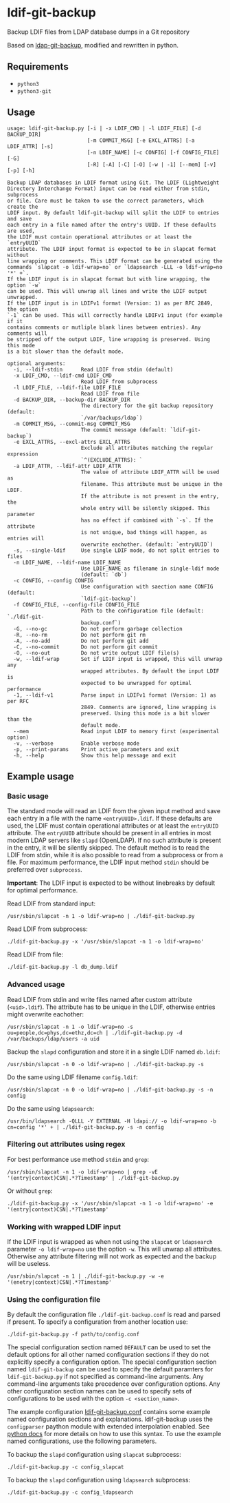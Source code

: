 # ldif-git-backup

Backup LDIF files from LDAP database dumps in a Git repository

Based on [ldap-git-backup](https://github.com/elmar/ldap-git-backup), modified and rewritten in python.

## Requirements

- `python3`
- `python3-git`

## Usage

```
usage: ldif-git-backup.py [-i | -x LDIF_CMD | -l LDIF_FILE] [-d BACKUP_DIR]
                          [-m COMMIT_MSG] [-e EXCL_ATTRS] [-a LDIF_ATTR] [-s]
                          [-n LDIF_NAME] [-c CONFIG] [-f CONFIG_FILE] [-G]
                          [-R] [-A] [-C] [-O] [-w | -1] [--mem] [-v] [-p] [-h]

Backup LDAP databases in LDIF format using Git. The LDIF (Lightweight
Directory Interchange Format) input can be read either from stdin, subprocess
or file. Care must be taken to use the correct parameters, which create the
LDIF input. By default ldif-git-backup will split the LDIF to entries and save
each entry in a file named after the entry's UUID. If these defaults are used,
the LDIF must contain operational attributes or at least the `entryUUID`
attribute. The LDIF input format is expected to be in slapcat format without
line wrapping or comments. This LDIF format can be generated using the
commands `slapcat -o ldif-wrap=no` or `ldapsearch -LLL -o ldif-wrap=no '*' +`.
If the LDIF input is in slapcat format but with line wrapping, the option `-w`
can be used. This will unwrap all lines and write the LDIF output unwrapped.
If the LDIF input is in LDIFv1 format (Version: 1) as per RFC 2849, the option
`-1` can be used. This will correctly handle LDIFv1 input (for example if it
contains comments or mutliple blank lines between entries). Any comments will
be stripped off the output LDIF, line wrapping is preserved. Using this mode
is a bit slower than the default mode.

optional arguments:
  -i, --ldif-stdin      Read LDIF from stdin (default)
  -x LDIF_CMD, --ldif-cmd LDIF_CMD
                        Read LDIF from subprocess
  -l LDIF_FILE, --ldif-file LDIF_FILE
                        Read LDIF from file
  -d BACKUP_DIR, --backup-dir BACKUP_DIR
                        The directory for the git backup repository (default:
                        `/var/backups/ldap`)
  -m COMMIT_MSG, --commit-msg COMMIT_MSG
                        The commit message (default: `ldif-git-backup`)
  -e EXCL_ATTRS, --excl-attrs EXCL_ATTRS
                        Exclude all attributes matching the regular expression
                        `^(EXCLUDE_ATTRS): `
  -a LDIF_ATTR, --ldif-attr LDIF_ATTR
                        The value of attribute LDIF_ATTR will be used as
                        filename. This attribute must be unique in the LDIF.
                        If the attribute is not present in the entry, the
                        whole entry will be silently skipped. This parameter
                        has no effect if combined with `-s`. If the attribute
                        is not unique, bad things will happen, as entries will
                        overwrite eachother. (default: `entryUUID`)
  -s, --single-ldif     Use single LDIF mode, do not split entries to files
  -n LDIF_NAME, --ldif-name LDIF_NAME
                        Use LDIF_NAME as filename in single-ldif mode
                        (default: `db`)
  -c CONFIG, --config CONFIG
                        Use configuration with saection name CONFIG (default:
                        `ldif-git-backup`)
  -f CONFIG_FILE, --config-file CONFIG_FILE
                        Path to the configuration file (default: `./ldif-git-
                        backup.conf`)
  -G, --no-gc           Do not perform garbage collection
  -R, --no-rm           Do not perform git rm
  -A, --no-add          Do not perform git add
  -C, --no-commit       Do not perform git commit
  -O, --no-out          Do not write output LDIF file(s)
  -w, --ldif-wrap       Set if LDIF input is wrapped, this will unwrap any
                        wrapped attributes. By default the input LDIF is
                        expected to be unwrapped for optimal performance
  -1, --ldif-v1         Parse input in LDIFv1 format (Version: 1) as per RFC
                        2849. Comments are ignored, line wrapping is
                        preserved. Using this mode is a bit slower than the
                        default mode.
  --mem                 Read input LDIF to memory first (experimental option)
  -v, --verbose         Enable verbose mode
  -p, --print-params    Print active parameters and exit
  -h, --help            Show this help message and exit
```

## Example usage

### Basic usage

The standard mode will read an LDIF from the given input method and save each entry in a file with the name `<entryUUID>.ldif`.
If these defaults are used, the LDIF must contain operational attributes or at least the `entryUUID` attribute.
The `entryUUID` attribute should be present in all entries in most modern LDAP servers like `slapd` (OpenLDAP).
If no such attribute is present in the entry, it will be silently skipped.
The default method is to read the LDIF from stdin, while it is also possible to read from a subprocess or from a file.
For maximum performance, the LDIF input method `stdin` should be preferred over `subprocess`.

**Important**: The LDIF input is expected to be without linebreaks by default for optimal performance.

Read LDIF from standard input:

```
/usr/sbin/slapcat -n 1 -o ldif-wrap=no | ./ldif-git-backup.py
```

Read LDIF from subprocess:

```
./ldif-git-backup.py -x '/usr/sbin/slapcat -n 1 -o ldif-wrap=no'
```

Read LDIF from file:

```
./ldif-git-backup.py -l db_dump.ldif
```

### Advanced usage

Read LDIF from stdin and write files named after custom attribute (`<uid>.ldif`). The attribute has to be unique in the LDIF, otherwise entries might overwrite eachother:

```
/usr/sbin/slapcat -n 1 -o ldif-wrap=no -s ou=people,dc=phys,dc=ethz,dc=ch | ./ldif-git-backup.py -d /var/backups/ldap/users -a uid
```

Backup the `slapd` configuration and store it in a single LDIF named `db.ldif`:

```
/usr/sbin/slapcat -n 0 -o ldif-wrap=no | ./ldif-git-backup.py -s
```

Do the same using LDIF filename `config.ldif`:

```
/usr/sbin/slapcat -n 0 -o ldif-wrap=no | ./ldif-git-backup.py -s -n config
```

Do the same using `ldapsearch`:

```
/usr/bin/ldapsearch -QLLL -Y EXTERNAL -H ldapi:// -o ldif-wrap=no -b cn=config '*' + | ./ldif-git-backup.py -s -n config
```

### Filtering out attributes using regex

For best performance use method `stdin` and `grep`:

```
/usr/sbin/slapcat -n 1 -o ldif-wrap=no | grep -vE '(entry|context)CSN|.*?Timestamp' | ./ldif-git-backup.py
```

Or without `grep`:

```
./ldif-git-backup.py -x '/usr/sbin/slapcat -n 1 -o ldif-wrap=no' -e '(entry|context)CSN|.*?Timestamp'
```

### Working with wrapped LDIF input

If the LDIF input is wrapped as when not using the `slapcat` or `ldapsearch` parameter `-o ldif-wrap=no` use the option `-w`.
This will unwrap all attributes. Otherwise any attribute filtering will not work as expected and the backup will be useless.

```
/usr/sbin/slapcat -n 1 | ./ldif-git-backup.py -w -e '(enetry|context)CSN|.*?Timestamp'
```

### Using the configuration file

By default the configuration file `./ldif-git-backup.conf` is read and parsed if present.
To specify a configuration from another location use:

```
./ldif-git-backup.py -f path/to/config.conf
```

The special configuration section named `DEFAULT` can be used to set the default options for all other named configuration sections if they do not explicitly specify a configuration option. The special configuration section named `ldif-git-backup` can be used to specify the default paramters for `ldif-git-backup.py` if not specified as command-line arguments. Any command-line arguments take precedence over configuration options.
Any other configuration section names can be used to specify sets of configurations to be used with the option `-c <section_name>`.

The example configuration [ldif-git-backup.conf](ldif-git-backup.conf) contains some example named configuration sections and explanations.
ldif-git-backup uses the `configparser` paython module with extended interpolation enabled. See [python docs](https://docs.python.org/3/library/configparser.html) for more details on how to use this syntax.
To use the example named configurations, use the following parameters.

To backup the `slapd` configuration using `slapcat` subprocess:

```
./ldif-git-backup.py -c config_slapcat
```

To backup the `slapd` configuration using `ldapsearch` subprocess:

```
./ldif-git-backup.py -c config_ldapsearch
```
